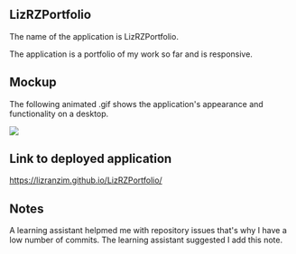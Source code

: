 ## LizRZPortfolio

The name of the application is LizRZPortfolio.

The application is a portfolio of my work so far and is responsive.

## Mockup

The following animated .gif shows the application's appearance and functionality on a desktop.

<img src="./assets/images/LizRZPortfolio.gif">

## Link to deployed application

<a href="https://lizranzim.github.io/LizRZPortfolio/">
https://lizranzim.github.io/LizRZPortfolio/</a>

## Notes
A learning assistant helpmed me with repository issues that's why I have a low number of commits. The learning assistant suggested I add this note.
